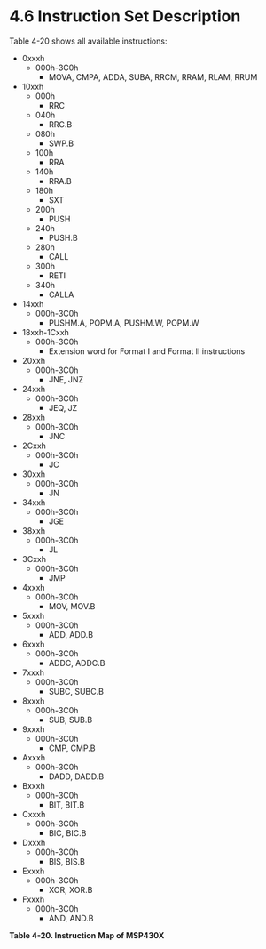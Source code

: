 # 4.6 Instruction Set Description

Table 4-20 shows all available instructions:

<a id="table-4-18"></a>

- 0xxxh
  - 000h-3C0h
    - MOVA, CMPA, ADDA, SUBA, RRCM, RRAM, RLAM, RRUM
- 10xxh
  - 000h
    - RRC
  - 040h
    - RRC.B
  - 080h
    - SWP.B
  - 100h
    - RRA
  - 140h
    - RRA.B
  - 180h
    - SXT
  - 200h
    - PUSH
  - 240h
    - PUSH.B
  - 280h
    - CALL
  - 300h
    - RETI
  - 340h
    - CALLA
- 14xxh
  - 000h-3C0h
    - PUSHM.A, POPM.A, PUSHM.W, POPM.W
- 18xxh-1Cxxh
  - 000h-3C0h
    - Extension word for Format I and Format II instructions
- 20xxh
  - 000h-3C0h
    - JNE, JNZ
- 24xxh
  - 000h-3C0h
    - JEQ, JZ
- 28xxh
  - 000h-3C0h
    - JNC
- 2Cxxh
  - 000h-3C0h
    - JC
- 30xxh
  - 000h-3C0h
    - JN
- 34xxh
  - 000h-3C0h
    - JGE
- 38xxh
  - 000h-3C0h
    - JL
- 3Cxxh
  - 000h-3C0h
    - JMP
- 4xxxh
  - 000h-3C0h
    - MOV, MOV.B
- 5xxxh
  - 000h-3C0h
    - ADD, ADD.B
- 6xxxh
  - 000h-3C0h
    - ADDC, ADDC.B
- 7xxxh
  - 000h-3C0h
    - SUBC, SUBC.B
- 8xxxh
  - 000h-3C0h
    - SUB, SUB.B
- 9xxxh
  - 000h-3C0h
    - CMP, CMP.B
- Axxxh
  - 000h-3C0h
    - DADD, DADD.B
- Bxxxh
  - 000h-3C0h
    - BIT, BIT.B
- Cxxxh
  - 000h-3C0h
    - BIC, BIC.B
- Dxxxh
  - 000h-3C0h
    - BIS, BIS.B
- Exxxh
  - 000h-3C0h
    - XOR, XOR.B
- Fxxxh
  - 000h-3C0h
    - AND, AND.B

**Table 4-20. Instruction Map of MSP430X**

